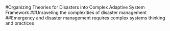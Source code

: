 #Organizing Theories for Disasters into Complex Adaptive System Framework
##Unraveling the complexities of disaster management
##Emergency and disaster management requires complex systems thinking and practices
